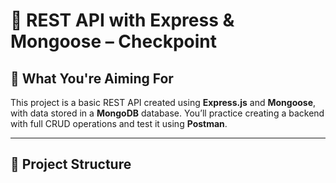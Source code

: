 # 📌 REST API with Express & Mongoose – Checkpoint

## 🚀 What You're Aiming For

This project is a basic REST API created using **Express.js** and **Mongoose**, with data stored in a **MongoDB** database. You’ll practice creating a backend with full CRUD operations and test it using **Postman**.

---

## 📁 Project Structure


